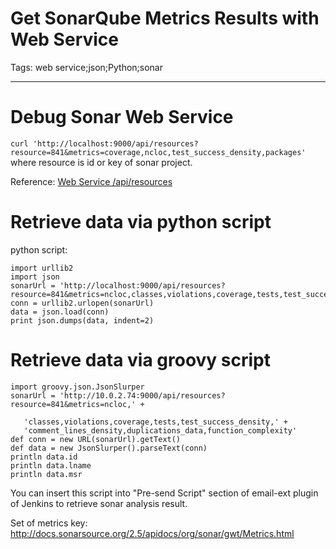 # Get SonarQube Metrics Results with Web Service
Tags: web service;json;Python;sonar

------

# Debug Sonar Web Service

`curl 'http://localhost:9000/api/resources?resource=841&metrics=coverage,ncloc,test_success_density,packages'`
where resource is id or key of sonar project.

Reference: [Web Service /api/resources](http://docs.codehaus.org/pages/viewpage.action?pageId=229743280)

# Retrieve data via python script

python script:
```
import urllib2 
import json 
sonarUrl = 'http://localhost:9000/api/resources?resource=841&metrics=ncloc,classes,violations,coverage,tests,test_success_density,comment_lines_density,duplications_data,function_complexity' 
conn = urllib2.urlopen(sonarUrl) 
data = json.load(conn) 
print json.dumps(data, indent=2) 
```

# Retrieve data via groovy script

```
import groovy.json.JsonSlurper 
sonarUrl = 'http://10.0.2.74:9000/api/resources?resource=841&metrics=ncloc,' +

   'classes,violations,coverage,tests,test_success_density,' + 
   'comment_lines_density,duplications_data,function_complexity' 
def conn = new URL(sonarUrl).getText() 
def data = new JsonSlurper().parseText(conn) 
println data.id 
println data.lname 
println data.msr 
```

You can insert this script into "Pre-send Script" section of email-ext plugin of
Jenkins to retrieve sonar analysis result.

Set of metrics key: http://docs.sonarsource.org/2.5/apidocs/org/sonar/gwt/Metrics.html
